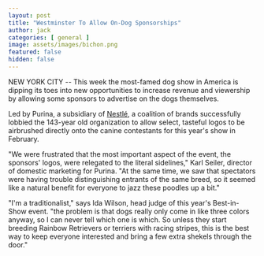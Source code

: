 ```yaml
---
layout: post
title: "Westminster To Allow On-Dog Sponsorships"
author: jack
categories: [ general ]
image: assets/images/bichon.png
featured: false
hidden: false
---
```


NEW YORK CITY -- This week the most-famed dog show in America is dipping its toes into new opportunities to increase revenue and viewership by allowing some sponsors to advertise on the dogs themselves.

Led by Purina, a subsidiary of [Nestlé](https://www.bloomberg.com/quote/NSRGY:US), a coalition of brands successfully lobbied the 143-year old organization to allow select, tasteful logos to be airbrushed directly onto the canine contestants for this year's show in February. 

"We were frustrated that the most important aspect of the event, the sponsors' logos, were relegated to the literal sidelines," Karl Seiler, director of domestic marketing for Purina. "At the same time, we saw that spectators were having trouble distinguishing entrants of the same breed, so it seemed like a natural benefit for everyone to jazz these poodles up a bit."

"I'm a traditionalist," says Ida Wilson, head judge of this year's Best-in-Show event. "the problem is that dogs really only come in like three colors anyway, so I can never tell which one is which. So unless they start breeding Rainbow Retrievers or terriers with racing stripes, this is the best way to keep everyone interested and bring a few extra shekels through the door."